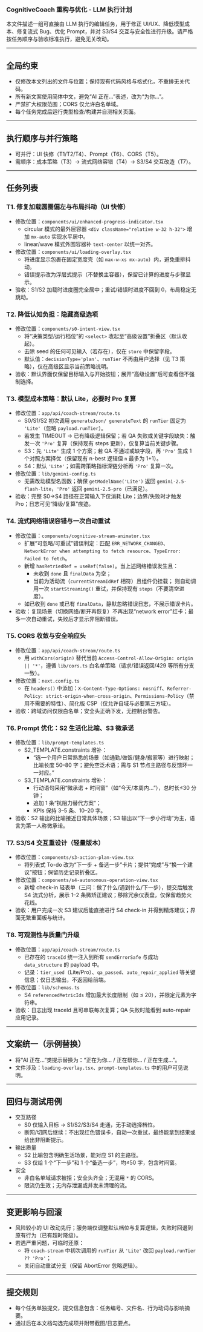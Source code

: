 ### CognitiveCoach 重构与优化 - LLM 执行计划

本文件描述一组可直接由 LLM 执行的编辑任务，用于修正 UI/UX、降低模型成本、修复流式 Bug、优化 Prompt，并对 S3/S4 交互与安全性进行升级。请严格按任务顺序与验收标准执行，避免无关改动。

---

## 全局约束
- 仅修改本文列出的文件与位置；保持现有代码风格与格式化，不重排无关代码。
- 所有新文案使用简体中文，避免“AI 正在…”表述，改为“为你…”。
- 严禁扩大权限范围；CORS 仅允许白名单域。
- 每个任务完成后运行类型检查/构建并自测相关页面。

---

## 执行顺序与并行策略
- 可并行：UI 快修（T1/T2/T4）、Prompt（T6）、CORS（T5）。
- 需顺序：成本策略（T3）→ 流式网络容错（T4）→ S3/S4 交互改造（T7）。

---

## 任务列表

### T1. 修复加载圆圈偏左与布局抖动（UI 快修）
- 修改位置：`components/ui/enhanced-progress-indicator.tsx`
  - circular 模式的最外层容器 `<div className="relative w-32 h-32">` 增加 `mx-auto` 实现水平居中。
  - linear/wave 模式外围容器补 `text-center` 以统一对齐。
- 修改位置：`components/ui/loading-overlay.tsx`
  - 将进度显示包裹在固定宽度壳（如 `max-w-xs mx-auto`）内，避免重排抖动。
  - 错误提示改为浮层式提示（不替换主容器），保留已计算的进度与步骤显示。
- 验收：S1/S2 加载时进度圈完全居中；重试/错误时进度不回到 0，布局稳定无跳动。

### T2. 降低认知负担：隐藏高级选项
- 修改位置：`components/s0-intent-view.tsx`
  - 将“决策类型/运行档位”的 `<select>` 收起至“高级设置”折叠区（默认收起）。
  - 去除 seed 的任何可见输入（若存在），仅在 `store` 中保留字段。
  - 默认值：`decisionType='plan'`、`runTier` 不再由用户选择（见 T3 策略），仅在高级区显示当前策略说明。
- 验收：默认界面仅保留目标输入与开始按钮；展开“高级设置”后可查看但不强制选择。

### T3. 模型成本策略：默认 Lite，必要时 Pro 复算
- 修改位置：`app/api/coach-stream/route.ts`
  - S0/S1/S2 初次调用 `generateJson/ generateText` 的 `runTier` 固定为 `'Lite'`（忽略 `payload.runTier`）。
  - 若发生 TIMEOUT → 已有降级逻辑保留；若 QA 失败或关键字段缺失：触发一次 `'Pro'` 复算（保持现有 steps 更新），仅复算当前关键步骤。
  - S3：先 `'Lite'` 生成 1 个方案；若 QA 不通过或缺字段，再 `'Pro'` 生成 1 个对照方案择优（保留现有 n-best 逻辑但 `n` 最多为 1+1）。
  - S4：默认 `'Lite'`；如需跨策略指标深链分析再 `'Pro'` 复算一次。
- 修改位置：`lib/gemini-config.ts`
  - 无需改动模型名函数；确保 `getModelName('Lite')` 返回 `gemini-2.5-flash-lite`，`'Pro'` 返回 `gemini-2.5-pro`（已满足）。
- 验收：完整 S0→S4 路径在正常输入下仅消耗 Lite；边界/失败时才触发 Pro；日志可见“降级/复算”痕迹。

### T4. 流式网络错误容错与一次自动重试
- 修改位置：`components/cognitive-stream-animator.tsx`
  - 扩展“可忽略/可重试”错误判定：匹配 `ERR_NETWORK_CHANGED`、`NetworkError when attempting to fetch resource`、`TypeError: Failed to fetch`。
  - 新增 `hasRetriedRef = useRef(false)`。当上述网络错误发生且：
    - 未收到 `done` 且 `finalData` 为空；
    - 当前为活动流（`currentStreamIdRef` 相符）且组件仍挂载；
    则自动调用一次 `startStreaming()` 重试，并保持现有 `steps`（不要清空进度）。
  - 如已收到 `done` 或已有 `finalData`，静默忽略错误日志，不展示错误卡片。
- 验收：复现场景（切换网络/断开再恢复）不再出现“network error”红卡；最多一次自动重试，失败后才显示非阻断错误。

### T5. CORS 收敛与安全响应头
- 修改位置：`app/api/coach-stream/route.ts`
  - 用 `withCors(origin)` 替代当前 `Access-Control-Allow-Origin: origin || '*'`，遵循 `lib/cors.ts` 白名单策略（请求/错误返回/429 等所有分支一致）。
- 修改位置：`next.config.ts`
  - 在 `headers()` 中添加：`X-Content-Type-Options: nosniff`、`Referrer-Policy: strict-origin-when-cross-origin`、`Permissions-Policy`（禁用不需要的特性）、简化版 CSP（仅允许自域与必要第三方域）。
- 验收：跨域访问仅限白名单；安全头正确下发，无控制台警告。

### T6. Prompt 优化：S2 生活化比喻、S3 微承诺
- 修改位置：`lib/prompt-templates.ts`
  - S2_TEMPLATE.constraints 增补：
    - “选一个用户日常熟悉的场景（如通勤/做饭/健身/搬家等）进行映射；比喻长度 50–80 字；避免空泛术语；需与 S1 节点主路径与反馈环一一对应。”
  - S3_TEMPLATE.constraints 增补：
    - 行动语句采用“微承诺 + 时间窗”（如“今天/本周内…”），总时长≤30 分钟；
    - 追加 1 条“抗阻力替代方案”；
    - KPIs 保持 3–5 条、10–20 字。
- 验收：S2 输出的比喻接近日常具体场景；S3 输出以“下一步小行动”为主，语言为第一人称微承诺。

### T7. S3/S4 交互重设计（轻量版本）
- 修改位置：`components/s3-action-plan-view.tsx`
  - 将列表式 To-do 改为“下一步 + 备选一步”卡片；提供“完成”与“换一个建议”按钮；保留历史记录折叠区。
- 修改位置：`components/s4-autonomous-operation-view.tsx`
  - 新增 check-in 轻表单（三问：做了什么/遇到什么/下一步），提交后触发 S4 流式分析，展示 1–2 条微矫正建议；移除冗余仪表盘，仅保留趋势火花线。
- 验收：用户完成一次 S3 建议后能直接进行 S4 check-in 并得到精炼建议；界面无繁重面板与统计。

### T8. 可观测性与质量门升级
- 修改位置：`app/api/coach-stream/route.ts`
  - 已存在的 `traceId` 统一注入到所有 `sendErrorSafe` 与成功 `data_structure` 的 payload 中。
  - 记录：`tier_used`（Lite/Pro）、`qa_passed`、`auto_repair_applied` 等关键信息；仅日志输出，不返回给前端。
- 修改位置：`lib/schemas.ts`
  - S4 `referencedMetricIds` 增加最大长度限制（如 ≤ 20），并限定元素为字符串。
- 验收：日志出现 traceId 且可串联每次复算；QA 失败时能看到 auto-repair 应用记录。

---

## 文案统一（示例替换）
- 将“AI 正在…”类提示替换为：“正在为你… / 正在帮你… / 正在生成…”。
- 文件涉及：`loading-overlay.tsx`、`prompt-templates.ts` 中的用户可见说明。

---

## 回归与测试用例
- 交互路径
  - S0 仅输入目标 → S1/S2/S3/S4 走通，无手动选择档位。
  - 断网/切网后继续：不出现红色错误卡，自动一次重试，最终能拿到结果或给出非阻断提示。
- 输出质量
  - S2 比喻包含明确生活场景，能对应 S1 的主路径。
  - S3 仅给 1 个“下一步”和 1 个“备选一步”，均≤50 字，包含时间窗。
- 安全
  - 非白名单域请求被拒；安全头齐全；无混用 `*` 的 CORS。
  - 限流仍生效；无内存泄漏或并发未清理的流。

---

## 变更影响与回滚
- 风险较小的 UI 改动先行；服务端仅调整默认档位与复算逻辑，失败时回退到原有行为（已有超时降级）。
- 若遇严重问题，可临时还原：
  - 将 `coach-stream` 中初次调用的 `runTier` 从 `'Lite'` 改回 `payload.runTier ?? 'Pro'`；
  - 关闭自动重试分支（保留 AbortError 忽略逻辑）。

---

## 提交规则
- 每个任务单独提交，提交信息包含：任务编号、文件名、行为动词与影响摘要。
- 通过后在本文档勾选完成项并附带截图/日志要点。


